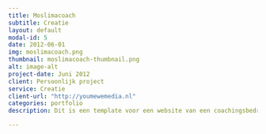 ```yaml
---
title: Moslimacoach
subtitle: Creatie
layout: default
modal-id: 5
date: 2012-06-01
img: moslimacoach.png
thumbnail: moslimacoach-thumbnail.png
alt: image-alt
project-date: Juni 2012
client: Persoonlijk project
service: Creatie
client-url: "http://youmewemedia.nl"
categories: portfolio
description: Dit is een template voor een website van een coachingsbedrijf met een intercultureel karakter.

---
```

